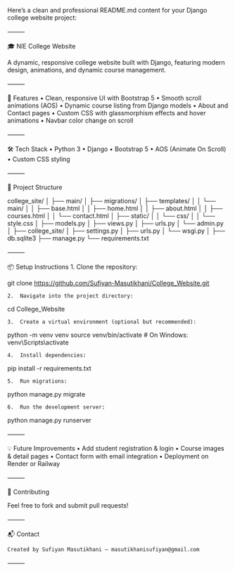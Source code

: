 Here’s a clean and professional README.md content for your Django college website project:

⸻

🎓 NIE College Website

A dynamic, responsive college website built with Django, featuring modern design, animations, and dynamic course management.

⸻

🚀 Features
	•	Clean, responsive UI with Bootstrap 5
	•	Smooth scroll animations (AOS)
	•	Dynamic course listing from Django models
	•	About and Contact pages
	•	Custom CSS with glassmorphism effects and hover animations
	•	Navbar color change on scroll

⸻

🛠️ Tech Stack
	•	Python 3
	•	Django
	•	Bootstrap 5
	•	AOS (Animate On Scroll)
	•	Custom CSS styling

⸻

📁 Project Structure

college_site/
│
├── main/
│   ├── migrations/
│   ├── templates/
│   │   └── main/
│   │       ├── base.html
│   │       ├── home.html
│   │       ├── about.html
│   │       ├── courses.html
│   │       └── contact.html
│   ├── static/
│   │   └── css/
│   │       └── style.css
│   ├── models.py
│   ├── views.py
│   ├── urls.py
│   └── admin.py
│
├── college_site/
│   ├── settings.py
│   ├── urls.py
│   └── wsgi.py
│
├── db.sqlite3
├── manage.py
└── requirements.txt



⸻

📦 Setup Instructions
	1.	Clone the repository:

git clone https://github.com/Sufiyan-Masutikhani/College_Website.git

	2.	Navigate into the project directory:

cd College_Website

	3.	Create a virtual environment (optional but recommended):

python -m venv venv
source venv/bin/activate    # On Windows: venv\Scripts\activate

	4.	Install dependencies:

pip install -r requirements.txt

	5.	Run migrations:

python manage.py migrate

	6.	Run the development server:

python manage.py runserver



⸻

💡 Future Improvements
	•	Add student registration & login
	•	Course images & detail pages
	•	Contact form with email integration
	•	Deployment on Render or Railway

⸻

🤝 Contributing

Feel free to fork and submit pull requests!

⸻

📬 Contact

	Created by Sufiyan Masutikhani — masutikhanisufiyan@gmail.com

⸻


